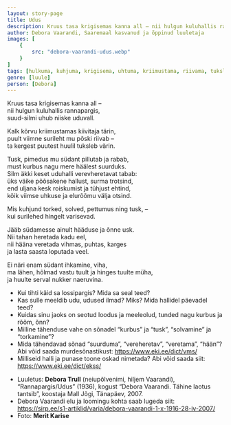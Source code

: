 ```yaml
---
layout: story-page
title: Udus
description: Kruus tasa krigisemas kanna all – nii hulgun kuluhallis rannapargis, suud-silmi uhub niiske uduvall.
author: Debora Vaarandi, Saaremaal kasvanud ja õppinud luuletaja
images: [
    {
        src: "debora-vaarandi-udus.webp"
    }
]
tags: [hulkuma, kuhjuma, krigisema, uhtuma, kriimustama, riivama, tukslema, pillutama, rabama, roiskuma, otsima, närima, minema ]
genre: [luule]
person: [Debora]
---
```


<!-- # {{$doc.title}} -->

Kruus tasa krigisemas kanna all – \
nii hulgun kuluhallis rannapargis, \
suud-silmi uhub niiske uduvall.

Kalk kõrvu kriimustamas kiivitaja tärin, \
puult viimne surileht mu põski riivab – \
ta kergest puutest huulil tuksleb värin.

Tusk, pimedus mu südant pillutab ja rabab, \
must kurbus nagu mere häälest suurduks. \
Silm äkki keset uduhalli verevheretavat tabab: \
üks väike põõsakene hallust, surma trotsind, \
end uljana kesk roiskumist ja tühjust ehtind, \
kõik viimse uhkuse ja elurõõmu välja otsind.

Mis kuhjund torked, solved, pettumus ning tusk, – \
kui surilehed hingelt varisevad. 

Jääb südamesse ainult hääduse ja õnne usk. \
Nii tahan heretada kadu eel, \
nii hääna veretada vihmas, puhtas, karges \
ja lasta saasta loputada veel.

Ei näri enam südant ihkamine, viha, \
ma lähen, hõlmad vastu tuult ja hinges tuulte müha, \
ja huulte serval nukker naeruvina.


<story-author :author="author"></story-author>
<!-- <story-dictionary :terms="dictionary"></story-dictionary> -->

<details-wrapper summary="Mis mõtted tekkisid?">

- Kui tihti käid sa lossipargis? Mida sa seal teed?
- Kas sulle meeldib udu, udused ilmad? Miks? Mida hallidel päevadel teed?
- Kuidas sinu jaoks on seotud loodus ja meeleolud, tunded nagu kurbus ja rõõm, õnn? 
- Milline tähenduse vahe on sõnadel “kurbus” ja “tusk”, “solvamine” ja “torkamine”?
- Mida tähendavad sõnad “suurduma”, “vereheretav”, “veretama”, “hään”? Abi võid saada murdesõnastikust: https://www.eki.ee/dict/vms/
- Milliseid halli ja punase toone oskad nimetada? Abi võid saada siit: https://www.eki.ee/dict/ekss/

</details-wrapper>


<details-wrapper summary="Allikad" class="text-sm" icon="icon-park-outline:document-folder">

- Luuletus: **Debora Trull** (neiupõlvenimi, hiljem Vaarandi), “Rannapargis/Udus” (1936), kogust “Debora Vaarandi. Tähine laotus tantsib”, koostaja Mall Jõgi, Tänapäev, 2007.
- Debora Vaarandi elu ja loomingu kohta saab lugeda siit: https://sirp.ee/s1-artiklid/varia/debora-vaarandi-1-x-1916-28-iv-2007/
- Foto: **Merit Karise**

</details-wrapper>
